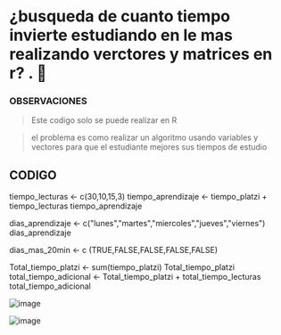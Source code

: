 # ¿busqueda de cuanto tiempo invierte estudiando en le mas realizando verctores y matrices en r? . 🧠 

### OBSERVACIONES 
> Este codigo solo se puede realizar en R 

> el problema es como realizar un algoritmo usando  variables y vectores para  que el estudiante mejores sus tiempos de estudio 


## CODIGO 



tiempo_lecturas <- c(30,10,15,3)
tiempo_aprendizaje <- tiempo_platzi + tiempo_lecturas
tiempo_aprendizaje

dias_aprendizaje <- c("lunes","martes","miercoles","jueves","viernes")
dias_aprendizaje

dias_mas_20min <- c (TRUE,FALSE,FALSE,FALSE,FALSE)

Total_tiempo_platzi <- sum(tiempo_platzi)
Total_tiempo_platzi
total_tiempo_adicional <- Total_tiempo_platzi + total_tiempo_lecturas
total_tiempo_adicional

![image](https://user-images.githubusercontent.com/72534486/215239797-8515632b-f95c-40b5-bcef-ab4def1345dd.png)

![image](https://user-images.githubusercontent.com/72534486/215239807-33e740e3-bec8-47e3-a6ca-12700765282b.png)
